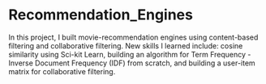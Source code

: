 # Recommendation_Engines
In this project, I built movie-recommendation engines using content-based filtering and collaborative filtering. New skills I learned include: cosine similarity using Sci-kit Learn, building an algorithm for Term Frequency - Inverse Document Frequency (IDF) from scratch, and building a user-item matrix for collaborative filtering. 
